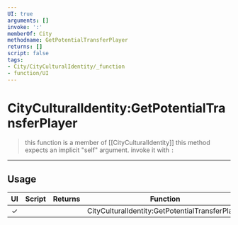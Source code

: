 ```yaml
---
UI: true
arguments: []
invoke: ':'
memberOf: City
methodname: GetPotentialTransferPlayer
returns: []
script: false
tags:
- City/CityCulturalIdentity/_function
- function/UI
---
```

# CityCulturalIdentity:GetPotentialTransferPlayer
> this function is a member of [[CityCulturalIdentity]]
> this method expects an implicit "self" argument. invoke it with `:`
-----
## Usage
|  UI | Script | Returns | Function | Arguments |
|:---:|:------:|-------:|:--------:|:---------|
|✓| ||CityCulturalIdentity:GetPotentialTransferPlayer||
